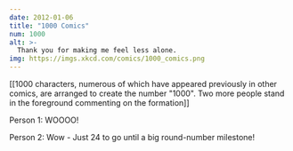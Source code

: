 ```yaml
---
date: 2012-01-06
title: "1000 Comics"
num: 1000
alt: >-
  Thank you for making me feel less alone.
img: https://imgs.xkcd.com/comics/1000_comics.png
---
```

[[1000 characters, numerous of which have appeared previously in other comics, are arranged to create the number "1000". Two more people stand in the foreground commenting on the formation]]

Person 1: WOOOO!

Person 2: Wow - Just 24 to go until a big round-number milestone!

